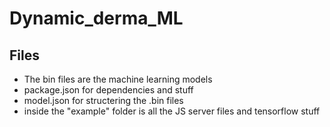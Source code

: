 # Dynamic_derma_ML
## Files 
  - The bin files are the machine learning models
  - package.json for dependencies and stuff
  - model.json for structering the .bin files
  - inside the "example" folder is all the JS server files and tensorflow stuff
